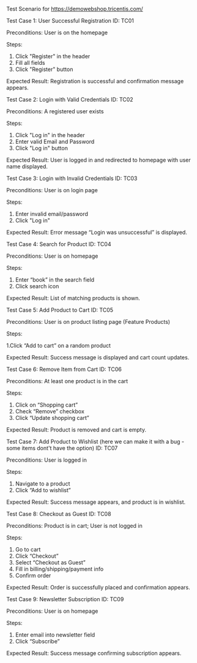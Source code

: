 Test Scenario for https://demowebshop.tricentis.com/


Test Case 1: User Successful Registration
ID: TC01

Preconditions: User is on the homepage

Steps:

1. Click "Register" in the header
2. Fill all fields
3. Click "Register" button

Expected Result: Registration is successful and confirmation message appears.


Test Case 2: Login with Valid Credentials
ID: TC02

Preconditions: A registered user exists

Steps:

1. Click "Log in" in the header
2. Enter valid Email and Password
3. Click "Log in" button

Expected Result: User is logged in and redirected to homepage with user name displayed.


Test Case 3: Login with Invalid Credentials
ID: TC03

Preconditions: User is on login page

Steps:

1. Enter invalid email/password
2. Click "Log in"

Expected Result: Error message “Login was unsuccessful” is displayed.


Test Case 4: Search for Product
ID: TC04


Preconditions: User is on homepage

Steps:

1. Enter “book” in the search field
2. Click search icon

Expected Result: List of matching products is shown.



Test Case 5: Add Product to Cart
ID: TC05

Preconditions: User is on product listing page (Feature Products)

Steps:

1.Click “Add to cart” on a random product

Expected Result: Success message is displayed and cart count updates.



Test Case 6: Remove Item from Cart
ID: TC06

Preconditions: At least one product is in the cart

Steps:

1. Click on “Shopping cart”
2. Check “Remove” checkbox
3. Click “Update shopping cart”

Expected Result: Product is removed and cart is empty.



Test Case 7: Add Product to Wishlist (here we can make it with a bug - some items dont't have the option)
ID: TC07

Preconditions: User is logged in

Steps:

1. Navigate to a product
2. Click “Add to wishlist”

Expected Result: Success message appears, and product is in wishlist.



Test Case 8: Checkout as Guest
ID: TC08

Preconditions: Product is in cart; User is not logged in

Steps:

1. Go to cart
2. Click “Checkout”
3. Select “Checkout as Guest”
4. Fill in billing/shipping/payment info
5. Confirm order

Expected Result: Order is successfully placed and confirmation appears.



Test Case 9: Newsletter Subscription
ID: TC09

Preconditions: User is on homepage

Steps:

1. Enter email into newsletter field
2. Click “Subscribe”

Expected Result: Success message confirming subscription appears.

